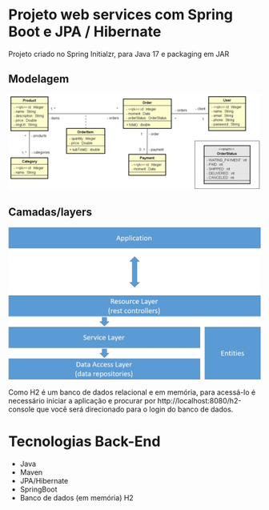 # Projeto web services com Spring Boot e JPA / Hibernate
Projeto criado no Spring Initialzr, para Java 17 e packaging em JAR

## Modelagem
![Logo](https://github.com/GiovaniFetzner/workshop-springbot-jpa/blob/master/Modelo%20de%20Dominio.png)

## Camadas/layers
![Logo](https://github.com/GiovaniFetzner/workshop-springbot-jpa/blob/master/Camadas.png)

Como H2 é um banco de dados relacional e em memória, para acessá-lo é necessário iniciar a aplicação e procurar por http://localhost:8080/h2-console que você será direcionado para o login do banco de dados.

# Tecnologias Back-End
- Java
- Maven
- JPA/Hibernate
- SpringBoot
- Banco de dados (em memória) H2
